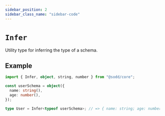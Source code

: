 ```yaml
---
sidebar_position: 2
sidebar_class_name: "sidebar-code"
---
```


# `Infer`

Utility type for inferring the type of a schema.

## Example

```ts
import { Infer, object, string, number } from "@sodd/core";

const userSchema = object({
  name: string(),
  age: number(),
});

type User = Infer<typeof userSchema>; // => { name: string; age: number; }
```
